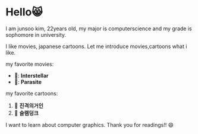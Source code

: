 # **Hello**😸

I am junsoo kim, 22years old, my major is computerscience and my grade is sophomore in university.

I like movies, japanese cartoons. Let me introduce movies,cartoons what i like.

my favorite movies:
* 🎥: **Interstellar**
* 🎥: **Parasite**

my favorite cartoons:
1. 📙 **진격의거인**
2. 📙 **슬램덩크**

I want to learn about computer graphics. Thank you for readings!! 😄
